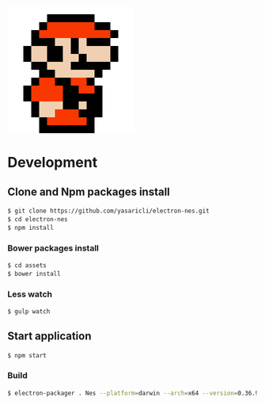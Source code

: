 ![Nes Logo](https://raw.githubusercontent.com/yasaricli/electron-nes/master/assets/img/icon.png)

# Development

## Clone and Npm packages install

```bash
$ git clone https://github.com/yasaricli/electron-nes.git
$ cd electron-nes
$ npm install
```

### Bower packages install 
```bash
$ cd assets
$ bower install
```

### Less watch
```bash
$ gulp watch
```

## Start application
```bash
$ npm start
```

### Build
```bash
$ electron-packager . Nes --platform=darwin --arch=x64 --version=0.36.9 --icon=assets/img/icon.icns
```

